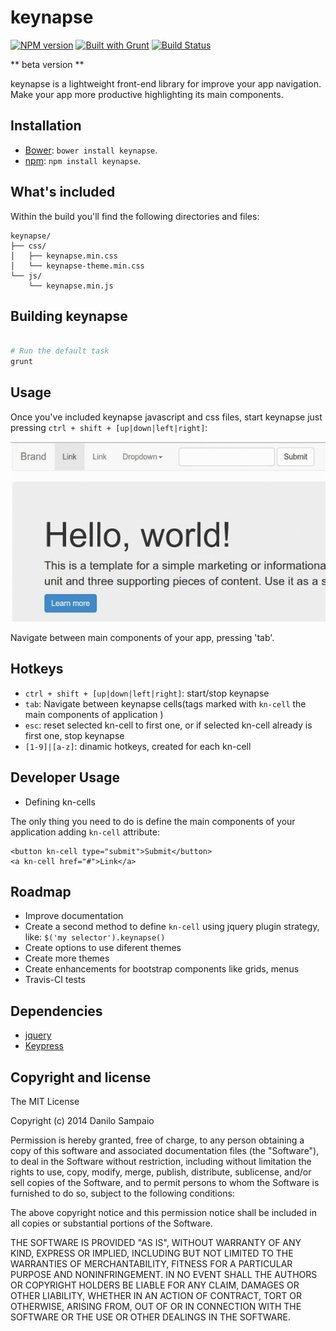 keynapse
===============
[![NPM version](https://badge.fury.io/js/keynapse.svg)](http://badge.fury.io/js/keynapse) [![Built with Grunt](https://cdn.gruntjs.com/builtwith.png)](http://gruntjs.com/) [![Build Status](https://travis-ci.org/danilosampaio/keynapse.svg?branch=0.0.5)](https://travis-ci.org/danilosampaio/keynapse)

** beta version **

keynapse is a lightweight front-end library for improve your app navigation. 
Make your app more productive highlighting its main components.

Installation
------------

- [Bower](http://bower.io): `bower install keynapse`.
- [npm](https://www.npmjs.org): `npm install keynapse`.

What's included
------------

Within the build you'll find the following directories and files:

```
keynapse/
├── css/
│   ├── keynapse.min.css
│   └── keynapse-theme.min.css
└── js/
    └── keynapse.min.js
```

Building keynapse
------------

```sh

# Run the default task
grunt
```

Usage
------------

Once you've included keynapse javascript and css files, start keynapse just pressing `ctrl + shift + [up|down|left|right]`:


![keynapse.gif](https://github.com/danilosampaio/keynapse/blob/master/doc/keynapse.gif?raw=true "Keynapse working!")


Navigate between main components of your app, pressing 'tab'.

Hotkeys
------------
* `ctrl + shift + [up|down|left|right]`: start/stop keynapse
* `tab`: Navigate between keynapse cells(tags marked with `kn-cell` the main components of application )
* `esc`: reset selected kn-cell to first one, or if selected kn-cell already is first one, stop keynapse
* `[1-9]|[a-z]`: dinamic hotkeys, created for each kn-cell


Developer Usage
------------

* Defining kn-cells

The only thing you need to do is define the main components of your application adding `kn-cell` attribute:

```
<button kn-cell type="submit">Submit</button>
<a kn-cell href="#">Link</a>
```

Roadmap
------------

* Improve documentation
* Create a second method to define `kn-cell` using jquery plugin strategy, like: `$('my selector').keynapse()`
* Create options to use diferent themes
* Create more themes
* Create enhancements for bootstrap components like grids, menus
* Travis-CI tests

Dependencies
------------

* [jquery](https://jquery.org/)
* [Keypress](http://dmauro.github.io/Keypress)


Copyright and license
------------

The MIT License

Copyright (c) 2014 Danilo Sampaio

Permission is hereby granted, free of charge, to any person obtaining a copy
of this software and associated documentation files (the "Software"), to deal
in the Software without restriction, including without limitation the rights
to use, copy, modify, merge, publish, distribute, sublicense, and/or sell
copies of the Software, and to permit persons to whom the Software is
furnished to do so, subject to the following conditions:

The above copyright notice and this permission notice shall be included in
all copies or substantial portions of the Software.

THE SOFTWARE IS PROVIDED "AS IS", WITHOUT WARRANTY OF ANY KIND, EXPRESS OR
IMPLIED, INCLUDING BUT NOT LIMITED TO THE WARRANTIES OF MERCHANTABILITY,
FITNESS FOR A PARTICULAR PURPOSE AND NONINFRINGEMENT. IN NO EVENT SHALL THE
AUTHORS OR COPYRIGHT HOLDERS BE LIABLE FOR ANY CLAIM, DAMAGES OR OTHER
LIABILITY, WHETHER IN AN ACTION OF CONTRACT, TORT OR OTHERWISE, ARISING FROM,
OUT OF OR IN CONNECTION WITH THE SOFTWARE OR THE USE OR OTHER DEALINGS IN
THE SOFTWARE.